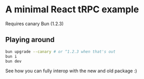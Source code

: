 # A minimal React tRPC example

Requires canary Bun (1.2.3)

## Playing around

```bash
bun upgrade --canary # or ^1.2.3 when that's out
bun i
bun dev
```

See how you can fully interop with the new and old package :)
